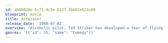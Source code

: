 ```yaml
---
id: ab0b028e-5c71-4c5e-8127-3b602e623c88
blueprint: movie
title: Airplane!
release_date: '1980-07-02'
overview: "Alcoholic pilot, Ted Striker has developed a fear of flying due to wartime trauma, but nevertheless boards a passenger jet in an attempt to woo back his stewardess girlfriend. Food poisoning decimates the passengers and crew, leaving it up to Striker to land the plane with the help of a glue-sniffing air traffic controller and Striker's vengeful former Air Force captain, who must both talk him down."
genres: '[{"id": 35, "name": "Comedy"}]'
---
```

